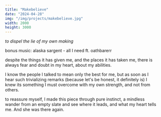 ```yaml
---
title: "Makebelieve"
date: "2024-04-28"
img: "/img/projects/makebelieve.jpg"
width: 2000
height: 3000
---
```


_to dispel the lie of my own making_

bonus music: alaska sargent - all I need ft. oathbarerr

despite the things it has given me, and the places it has taken me, there is always fear and doubt in my heart, about my abilities.

I know the people I talked to mean only the best for me, but as soon as I hear such trivializing remarks (because let's be honest, it definitely is) I knew its something I must overcome with my own strength, and not from others.

to reassure myself, I made this piece through pure instinct, a mindless wander from an empty slate and see where it leads, and what my heart tells me. And she was there again.

